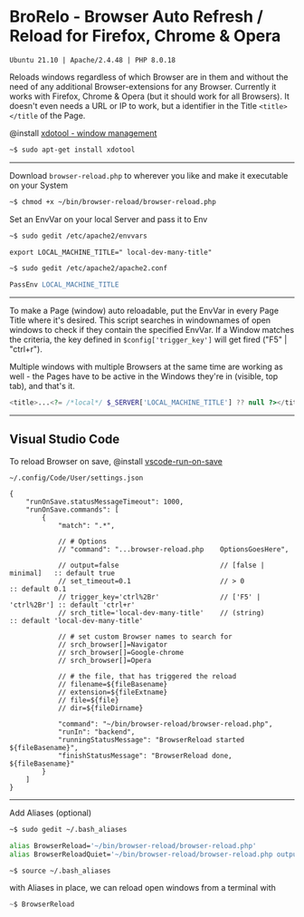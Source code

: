 # BroRelo - Browser Auto Refresh / Reload for Firefox, Chrome & Opera

`Ubuntu 21.10 | Apache/2.4.48 | PHP 8.0.18`

Reloads windows regardless of which Browser are in them and without the need of any additional Browser-extensions for any Browser.
Currently it works with Firefox, Chrome & Opera (but it should work for all Browsers). It doesn't even needs a URL or IP to work, but a identifier in the Title `<title></title` of the Page.

@install [xdotool - window management](https://wiki.ubuntuusers.de/xdotool/)

```sh
~$ sudo apt-get install xdotool
```

---

Download `browser-reload.php` to wherever you like and make it executable on your System

```sh
~$ chmod +x ~/bin/browser-reload/browser-reload.php
```

Set an EnvVar on your local Server and pass it to Env

```apache
~$ sudo gedit /etc/apache2/envvars

export LOCAL_MACHINE_TITLE=" local-dev-many-title"
```

```apache
~$ sudo gedit /etc/apache2/apache2.conf

PassEnv LOCAL_MACHINE_TITLE
```
---

To make a Page (window) auto reloadable, put the EnvVar in every Page Title where it's desired. This script searches in windownames of open windows to check if they contain the specified EnvVar. If a Window matches the criteria, the key defined in `$config['trigger_key']` will get fired ("F5" | "ctrl+r").

Multiple windows with multiple Browsers at the same time are working as well - the Pages have to be active in the Windows they're in (visible, top tab), and that's it.

```php
<title>...<?= /*local*/ $_SERVER['LOCAL_MACHINE_TITLE'] ?? null ?></title>
```

---

## Visual Studio Code

To reload Browser on save, @install [vscode-run-on-save](https://github.com/pucelle/vscode-run-on-save)

`~/.config/Code/User/settings.json`

```jsonc
{
    "runOnSave.statusMessageTimeout": 1000,
    "runOnSave.commands": [
        {
            "match": ".*",

            // # Options
            // "command": "...browser-reload.php    OptionsGoesHere",

            // output=false                         // [false | minimal]   :: default true
            // set_timeout=0.1                      // > 0                 :: default 0.1
            // trigger_key='ctrl%2Br'               // ['F5' | 'ctrl%2Br'] :: default 'ctrl+r'
            // srch_title='local-dev-many-title'    // (string)            :: default 'local-dev-many-title'

            // # set custom Browser names to search for
            // srch_browser[]=Navigator
            // srch_browser[]=Google-chrome
            // srch_browser[]=Opera

            // # the file, that has triggered the reload
            // filename=${fileBasename}
            // extension=${fileExtname}
            // file=${file}
            // dir=${fileDirname}

            "command": "~/bin/browser-reload/browser-reload.php",
            "runIn": "backend",
            "runningStatusMessage": "BrowserReload started ${fileBasename}",
            "finishStatusMessage": "BrowserReload done, ${fileBasename}"
        }
    ]
}
```
---

Add Aliases (optional)

```sh
~$ sudo gedit ~/.bash_aliases

alias BrowserReload='~/bin/browser-reload/browser-reload.php'
alias BrowserReloadQuiet='~/bin/browser-reload/browser-reload.php output=false'

~$ source ~/.bash_aliases
```

with Aliases in place, we can reload open windows from a terminal with

```js
~$ BrowserReload
```
